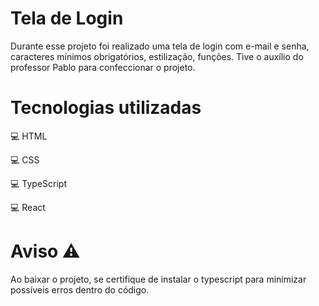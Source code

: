 # Tela de Login

Durante esse projeto foi realizado uma tela de login com e-mail e senha, caracteres mínimos obrigatórios, estilização, funções. Tive o auxílio do professor Pablo para confeccionar o projeto.

# Tecnologias utilizadas

💻 HTML

💻 CSS

💻 TypeScript

💻 React

# Aviso ⚠️
Ao baixar o projeto, se certifique de instalar o typescript para minimizar possíveis erros dentro do código.
